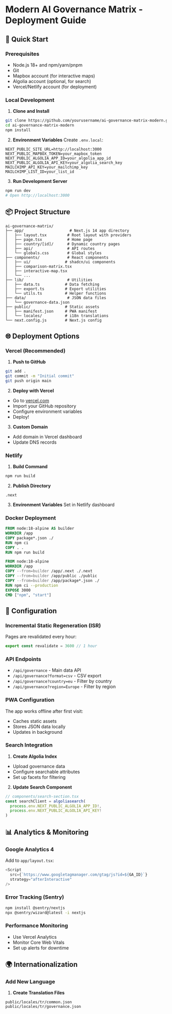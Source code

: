 # Modern AI Governance Matrix - Deployment Guide

## 🚀 Quick Start

### Prerequisites
- Node.js 18+ and npm/yarn/pnpm
- Git
- Mapbox account (for interactive maps)
- Algolia account (optional, for search)
- Vercel/Netlify account (for deployment)

### Local Development

1. **Clone and Install**
```bash
git clone https://github.com/yourusername/ai-governance-matrix-modern.git
cd ai-governance-matrix-modern
npm install
```

2. **Environment Variables**
Create `.env.local`:
```env
NEXT_PUBLIC_SITE_URL=http://localhost:3000
NEXT_PUBLIC_MAPBOX_TOKEN=your_mapbox_token
NEXT_PUBLIC_ALGOLIA_APP_ID=your_algolia_app_id
NEXT_PUBLIC_ALGOLIA_API_KEY=your_algolia_search_key
MAILCHIMP_API_KEY=your_mailchimp_key
MAILCHIMP_LIST_ID=your_list_id
```

3. **Run Development Server**
```bash
npm run dev
# Open http://localhost:3000
```

## 📦 Project Structure

```
ai-governance-matrix/
├── app/                    # Next.js 14 app directory
│   ├── layout.tsx         # Root layout with providers
│   ├── page.tsx           # Home page
│   ├── country/[id]/      # Dynamic country pages
│   ├── api/               # API routes
│   └── globals.css        # Global styles
├── components/            # React components
│   ├── ui/               # shadcn/ui components
│   ├── comparison-matrix.tsx
│   ├── interactive-map.tsx
│   └── ...
├── lib/                   # Utilities
│   ├── data.ts           # Data fetching
│   ├── export.ts         # Export utilities
│   └── utils.ts          # Helper functions
├── data/                  # JSON data files
│   └── governance-data.json
├── public/               # Static assets
│   ├── manifest.json     # PWA manifest
│   └── locales/          # i18n translations
└── next.config.js        # Next.js config
```

## 🌐 Deployment Options

### Vercel (Recommended)

1. **Push to GitHub**
```bash
git add .
git commit -m "Initial commit"
git push origin main
```

2. **Deploy with Vercel**
- Go to [vercel.com](https://vercel.com)
- Import your GitHub repository
- Configure environment variables
- Deploy!

3. **Custom Domain**
- Add domain in Vercel dashboard
- Update DNS records

### Netlify

1. **Build Command**
```bash
npm run build
```

2. **Publish Directory**
```
.next
```

3. **Environment Variables**
Set in Netlify dashboard

### Docker Deployment

```dockerfile
FROM node:18-alpine AS builder
WORKDIR /app
COPY package*.json ./
RUN npm ci
COPY . .
RUN npm run build

FROM node:18-alpine
WORKDIR /app
COPY --from=builder /app/.next ./.next
COPY --from=builder /app/public ./public
COPY --from=builder /app/package*.json ./
RUN npm ci --production
EXPOSE 3000
CMD ["npm", "start"]
```

## 🔧 Configuration

### Incremental Static Regeneration (ISR)

Pages are revalidated every hour:
```typescript
export const revalidate = 3600 // 1 hour
```

### API Endpoints

- `/api/governance` - Main data API
- `/api/governance?format=csv` - CSV export
- `/api/governance?country=eu` - Filter by country
- `/api/governance?region=Europe` - Filter by region

### PWA Configuration

The app works offline after first visit:
- Caches static assets
- Stores JSON data locally
- Updates in background

### Search Integration

1. **Create Algolia Index**
- Upload governance data
- Configure searchable attributes
- Set up facets for filtering

2. **Update Search Component**
```typescript
// components/search-section.tsx
const searchClient = algoliasearch(
  process.env.NEXT_PUBLIC_ALGOLIA_APP_ID!,
  process.env.NEXT_PUBLIC_ALGOLIA_API_KEY!
)
```

## 📊 Analytics & Monitoring

### Google Analytics 4

Add to `app/layout.tsx`:
```typescript
<Script
  src={`https://www.googletagmanager.com/gtag/js?id=${GA_ID}`}
  strategy="afterInteractive"
/>
```

### Error Tracking (Sentry)

```bash
npm install @sentry/nextjs
npx @sentry/wizard@latest -i nextjs
```

### Performance Monitoring

- Use Vercel Analytics
- Monitor Core Web Vitals
- Set up alerts for downtime

## 🌍 Internationalization

### Add New Language

1. **Create Translation Files**
```
public/locales/tr/common.json
public/locales/tr/governance.json
```
